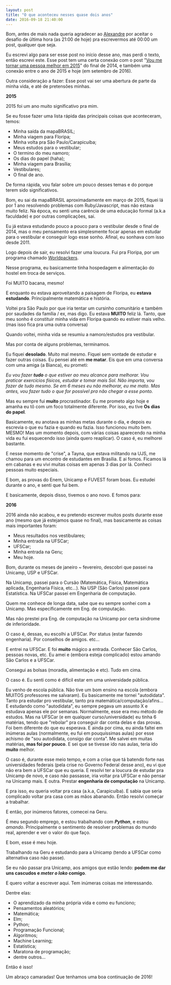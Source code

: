 ```yaml
---
layout: post
title: "O que aconteceu nesses quase dois anos"
date: 2016-09-18 21:40:00
---
```


Bom, antes de mais nada queria agradecer ao [Alexandre](https://twitter.com/0x41e) por aceitar o desafio de última hora (as 21:00 de hoje) pra escrevermos até 00:00 um post, qualquer que seja.

Eu escrevi algo para ser esse post no início desse ano, mas perdi o texto, então escrevi este. Esse post tem uma certa conexão com o post "[Vou me tornar uma pessoa melhor em 2015](http://nicolasfrancax.github.io/2014/12/26/vou-me-tornar-uma-pessoa-melhor-em-2015.html)" do final de 2014, e também uma conexão entre o ano de 2015 e hoje (em setembro de 2016). 

Outra consideração a fazer: Esse post vai ser uma abertura de parte da minha vida, e até de pretensões minhas.

**2015**

2015 foi um ano muito significativo pra mim.

Se eu fosse fazer uma lista rápida das principais coisas que aconteceram, temos:

- Minha saída da mapaBRASIL;
- Minha viagem para Floripa;
- Minha volta pra São Paulo/Carapicuíba;
- Meus estudos para o vestibular;
- O termino do meu namoro;
- Os dias do papel (haha);
- Minha viagem para Brasília;
- Vestibulares;
- O final de ano.

De forma rápida, vou falar sobre um pouco desses temas e do porque terem sido significativos.

Bom, eu sai da mapaBRASIL aproximadamente em março de 2015, fiquei lá por 1 ano resolvendo problemas com Ruby/Javascript, mas não estava muito feliz. Na época, eu senti uma carência de uma educação formal (a.k.a faculdade) e por outras complicações, sai. 

Eu já estava estudando pouco a pouco para o vestibular desde o final de 2014, mas o meu pensamento era simplesmente focar apenas em estudar para o vestibular e conseguir logo esse sonho. Afinal, eu sonhava com isso desde 2011.

Logo depois de sair, eu resolvi fazer uma loucura. Fui pra Floripa, por um programa chamado [Worldpackers](https://www.worldpackers.com).

Nesse programa, eu basicamente tinha hospedagem e alimentação do hostel em troca de serviços.

Foi MUITO bacana, mesmo! 

E enquanto eu estava aproveitando a paisagem de Floripa, eu **estava estudando**. Principalmente matemática e história.

Voltei pra São Paulo por que iria tentar um cursinho comunitário e também por saudades da família / ex, mas digo. Eu estava **MUITO** feliz lá. Tanto, que meu sonho é constituir minha vida em Floripa quando eu estiver mais velho. (mas isso fica pra uma outra conversa)

Quando voltei, minha vida se resumiu a namoro/estudos pra vestibular. 

Mas por conta de alguns problemas, terminamos.

Eu fiquei **desolado**. Muito mal mesmo. Fiquei sem vontade de estudar e fazer outras coisas. Eu pensei até em **me matar**. Eis que em uma conversa com uma amiga (a Bianca), eu prometi:

*Eu vou fazer **tudo** o que estiver ao meu alcance para melhorar. Vou praticar exercícios físicos, estudar e tomar mais Sol. Não importa, vou fazer de tudo mesmo. Se em 6 meses eu não melhorar, eu me mato. Mas antes, vou fazer tudo o que for possível pra não chegar a esse ponto.*

Mas eu sempre fui **muito** procrastinador. Eu me prometo algo hoje e amanha eu tô com um foco totalmente diferente. Por isso, eu tive **Os dias do papel**.

Basicamente, eu anotava as minhas metas durante o dia, e depois eu escrevia o que eu fazia e quando eu fazia. Isso funcionou muito bem. MESMO! Mas um momento depois, com várias coisas aparecendo na minha vida eu fui esquecendo isso (ainda quero reaplicar). O caso é, eu melhorei bastante.

E nesse momento de "crise", a Tayna, que estava militando na UJS, me chamou para um encontro de estudantes em Brasília. E ai fomos. Ficamos lá em cabanas e eu vivi muitas coisas em apenas 3 dias por lá. Conheci pessoas muito especiais.

E bom, as provas do Enem, Unicamp e FUVEST foram boas. Eu estudei durante o ano, e senti que fui bem.

E basicamente, depois disso, tivemos o ano novo. E fomos para:

**2016**

2016 ainda não acabou, e eu pretendo escrever muitos posts durante esse ano (mesmo que já estejamos quase no final), mas basicamente as coisas mais importantes foram:

- Meus resultados nos vestibulares;
- Minha entrada na UFSCar;
- UFSCar;
- Minha entrada na Geru;
- Meu hoje.

Bom, durante os meses de janeiro ~ fevereiro, descobri que passei na Unicamp, USP e UFSCar.

Na Unicamp, passei para o Cursão (Matemática, Física, Matemática aplicada, Engenharia Física, etc...). Na USP (São Carlos) passei para Estatística. Na UFSCar passei em Engenharia de computação.

Quem me conhece de longa data, sabe que eu sempre sonhei com a Unicamp. Mas específicamente em Eng. de computação.

Mas não prestei pra Eng. de computação na Unicamp por certa sindrome de inferioridade. 

O caso é, dessas, eu escolhi a UFSCar. Por status (estar fazendo engenharia). Por conselhos de amigos. etc...

E entrei na UFSCar. E foi **muito** mágico a entrada. Conhecer São Carlos, pessoas novas, etc. Eu amei e (embora esteja complicado) estou amando São Carlos e a UFSCar.

Consegui as bolsas (moradia, alimentação e etc). Tudo em cima.

O caso é. Eu senti como é difícil estar em uma universidade pública.

Eu venho de escola pública. Não tive um bom ensino na escola (embora MUITOS professores me salvaram). Eu basicamente me tornei "autodidata". Tanto pra estudar pro vestibular, tanto pra matemática/computação/afins... E estudando como "autodidata", eu sempre pegava um assunto X e estudava apenas ele por semanas. Normalmente, esse era meu método de estudos. Mas na UFSCar (e em qualquer curso/universidade) eu tinha 6 matérias, tendo que "rebolar" pra conseguir dar conta delas e das provas. Foi bem diferente do que eu esperava. E ainda por cima, eu ainda faltei em inúmeras aulas (normalmente, eu fui em pouquíssimas aulas) por esse achismo de "sou autodidata, consigo dar conta". Me salvei em muitas matérias, **mas foi por pouco**. E sei que se tivesse ido nas aulas, teria ido **muito** melhor.

O caso é, durante esse meio tempo, e com a crise que tá batendo forte nas universidades federais (pela crise no Governo Federal desse ano), eu vi que não era bem a UFSCar que eu queria. E resolvi ter a loucura de estudar pra Unicamp de novo, e caso não passasse, iria voltar pra UFSCar e não pensar na Unicamp mais. E outra. Prestar **engenharia de computação** na Unicamp.

E pra isso, eu queria voltar pra casa (a.k.a, Carapicuíba). E sabia que seria complicado voltar pra casa com as mãos abanando. Então resolvi começar a trabalhar.

E então, por inúmeros fatores, comecei na Geru.

É meu segundo emprego, e estou trabalhando com ***Python***, e estou *amando*. Principalmente o sentimento de resolver problemas do mundo real, aprender e ver o valor do que faço.

E bom, esse é meu hoje. 

Trabalhando na Geru e estudando para a Unicamp (tendo a UFSCar como alternativa caso não passe).

Se eu não passar pra Unicamp, aos amigos que estão lendo: **podem me dar uns cascudos e *meter o loko* comigo**.

E quero voltar a escrever aqui. Tem inúmeras coisas me interessando.

Dentre elas:
- O aprendizado da minha própria vida e como eu funciono;
- Pensamentos aleatórios;
- Matemática;
- Elm; 
- Python;
- Programação Funcional;
- Algoritmos;
- Machine Learning;
- Estatística;
- Maratona de programação;
- dentre outros...

Então é isso!

Um abraço camaradas! Que tenhamos uma boa continuação de 2016!
